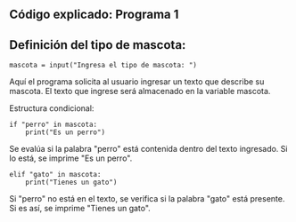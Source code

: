 ## Código explicado: Programa 1
## Definición del tipo de mascota:

```
mascota = input("Ingresa el tipo de mascota: ")
```
Aquí el programa solicita al usuario ingresar un texto que describe su mascota. El texto que ingrese será almacenado en la variable mascota.

Estructura condicional:
```
if "perro" in mascota:
    print("Es un perro")
```
Se evalúa si la palabra "perro" está contenida dentro del texto ingresado.
Si lo está, se imprime "Es un perro".
```
elif "gato" in mascota:
    print("Tienes un gato")
```
Si "perro" no está en el texto, se verifica si la palabra "gato" está presente.
Si es así, se imprime "Tienes un gato".

